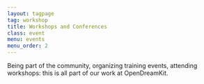 ```yaml
---
layout: tagpage
tag: workshop
title: Workshops and Conferences
class: event
menu: events
menu_order: 2
---
```


Being part of the community, organizing training events, attending workshops: this is all part of our work at OpenDreamKit.

